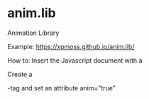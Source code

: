# anim.lib
Animation Library

Example:
https://xpmoss.github.io/anim.lib/

How to:
Insert the Javascript document with a <script>-tag att the end of your Html document.
<script src="animlib.js"></script>
  
Create a <div>-tag and set an attribute anim="true"
  
